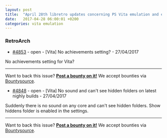 ```yaml
---
layout: post
title:  "April 28th libretro updates concerning PS Vita emulation and emulators"
date:   2017-04-28 06:00:01 +0200
categories: vita emulation
---
```


### RetroArch
- [#4853](https://github.com/libretro/RetroArch/issues/4853) - open - [Vita] No achievements setting? - 27/04/2017

No achievements setting for Vita?

<bountysource-plugin>

---
Want to back this issue? **[Post a bounty on it!](https://www.bountysource.com/issues/44571113-vita-no-achievements-setting?utm_campaign=plugin&utm_content=tracker%2F296058&utm_medium=issues&utm_source=github)** We accept bounties via [Bountysource](https://www.bountysource.com/?utm_campaign=plugin&utm_content=tracker%2F296058&utm_medium=issues&utm_source=github).
</bountysource-plugin>

- [#4848](https://github.com/libretro/RetroArch/issues/4848) - open - [Vita] No sound and can't see hidden folders on latest nighly builds - 27/04/2017

Suddenly there is no sound on any core and can't see hidden folders. Show hiddens folder is enabled in the settings.

<bountysource-plugin>

---
Want to back this issue? **[Post a bounty on it!](https://www.bountysource.com/issues/44534734-vita-no-sound-and-can-t-see-hidden-folders-on-latest-nighly-builds?utm_campaign=plugin&utm_content=tracker%2F296058&utm_medium=issues&utm_source=github)** We accept bounties via [Bountysource](https://www.bountysource.com/?utm_campaign=plugin&utm_content=tracker%2F296058&utm_medium=issues&utm_source=github).
</bountysource-plugin>

